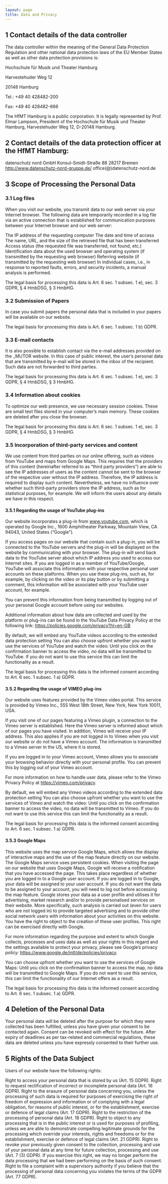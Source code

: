 ```yaml
---
layout: page
title: Data and Privacy
---
```


## 1 Contact details of the data controller

The data controller within the meaning of the General Data Protection Regulation and other national data protection laws of the EU Member States as well as other data protection provisions is:

Hochschule für Musik und Theater Hamburg

Harvestehuder Weg 12

20148 Hamburg

Tel.: +49 40 428482-200

Fax: +49 40 428482-666

The HfMT Hamburg is a public corporation. It is legally represented by Prof. Elmar Lampson, President of the Hochschule für Musik und Theater Hamburg, Harvestehuder Weg 12, D-20148 Hamburg.

## 2 Contact details of the data protection officer at the HfMT Hamburg:

datenschutz nord GmbH
Konsul-Smidt-Straße 88
28217 Bremen
http://www.datenschutz-nord-gruppe.de/
office(@)datenschutz-nord.de

## 3 Scope of Processing the Personal Data

### 3.1 Log files

When you visit our website, you transmit data to our web server via your Internet browser. The following data are temporarily recorded in a log file via an active connection that is established for communication purposes between your Internet browser and our web server:

The IP address of the requesting computer
The date and time of access
The name, URL, and the size of the retrieved file that has been transferred
Access status (the requested file was transferred, not found, etc.)
Identification data about the used browser and operating system (if transmitted by the requesting web browser)
Referring website (if transmitted by the requesting web browser)
In individual cases, i.e., in response to reported faults, errors, and security incidents, a manual analysis is performed.

The legal basis for processing this data is Art. 6 sec. 1 subsec. 1 e), sec. 3 GDPR, § 4 HmbDSG, § 3 HmbHG.

### 3.2 Submission of Papers

In case you submit papers the personal data that is included in your papers will be available on our website.

The legal basis for processing this data is Art. 6 sec. 1 subsec. 1 b) GDPR.

### 3.3 E-mail contacts

It is also possible to establish contact via the e-mail addresses provided on the _MUTOR website. In this case of public interest, the user’s personal data that are transmitted by e-mail will be stored in the inbox of the recipient. Such data are not forwarded to third parties.

The legal basis for processing this data is Art. 6 sec. 1 subsec. 1 e), sec. 3 GDPR, § 4 HmbDSG, § 3 HmbHG.

### 3.4 Information about cookies

To optimize our web presence, we use necessary session cookies. These are small text files stored in your computer’s main memory. These cookies are deleted after you close the browser.

The legal basis for processing this data is Art. 6 sec. 1 subsec. 1 e), sec. 3 GDPR, § 4 HmbDSG, § 3 HmbHG.

### 3.5 Incorporation of third-party services and content

We use content from third parties on our online offering, such as videos from YouTube and maps from Google Maps. This requires that the providers of this content (hereinafter referred to as “third party providers”) are able to see the IP addresses of users as the content cannot be sent to the browser of the respective user without the IP address. Therefore, the IP address is required to display such content. Nevertheless, we have no influence over whether such third-party providers store the IP address, such as for statistical purposes, for example. We will inform the users about any details we have in this respect.

#### 3.5.1 Regarding the usage of YouTube plug-ins

Our website incorporates a plug-in from www.youtube.com, which is operated by Google Inc., 1600 Amphitheater Parkway, Mountain View, CA 94043, United States (“Google”).

If you access pages on our website that contain such a plug-in, you will be connected to the YouTube servers and the plug-in will be displayed on the website by communicating with your browser. The plug-in will send back data to the YouTube server about which IP address you used to access our Internet sites. If you are logged in as a member of YouTube/Google, YouTube will associate this information with your respective personal user accounts on these platforms. When you use these plug-ins, such as, for example, by clicking on the video or its play button or by submitting a comment, this information will be associated with your YouTube user account, for example.

You can prevent this information from being transmitted by logging out of your personal Google account before using our websites.

Additional information about how data are collected and used by the platform or plug-ins can be found in the YouTube Data Privacy Policy at the following link: https://policies.google.com/privacy?hl=en-GB

By default, we will embed any YouTube videos according to the extended data protection setting  You can also choose upfront whether you want to use the services of YouTube and watch the video: Until you click on the confirmation banner to access the video, no data will be transmitted to YouTube. If you do not want to use this service this can limit the functionality as a result.

The legal basis for processing this data is the informed consent according to Art. 6 sec. 1 subsec. 1 a) GDPR.

#### 3.5.2 Regarding the usage of VIMEO plug-ins

Our website uses features provided by the Vimeo video portal. This service is provided by Vimeo Inc., 555 West 18th Street, New York, New York 10011, USA.

If you visit one of our pages featuring a Vimeo plugin, a connection to the Vimeo server is established. Here the Vimeo server is informed about which of our pages you have visited. In addition, Vimeo will receive your IP address. This also applies if you are not logged in to Vimeo when you visit our website or do not have a Vimeo account. The information is transmitted to a Vimeo server in the US, where it is stored.

If you are logged in to your Vimeo account, Vimeo allows you to associate your browsing behavior directly with your personal profile. You can prevent this by logging out of your Vimeo account.

For more information on how to handle user data, please refer to the Vimeo Privacy Policy at https://vimeo.com/privacy.

By default, we will embed any Vimeo videos according to the extended data protection setting  You can also choose upfront whether you want to use the services of Vimeo and watch the video: Until you click on the confirmation banner to access the video, no data will be transmitted to Vimeo. If you do not want to use this service this can limit the functionality as a result.

The legal basis for processing this data is the informed consent according to Art. 6 sec. 1 subsec. 1 a) GDPR.

#### 3.5.3  Google Maps

This website uses the map service Google Maps, which allows the display of interactive maps and the use of the map feature directly on our website. The Google Maps service uses persistent cookies. When visiting the page on our website that uses Google Maps, Google will receive a notification that you have accessed the page. This takes place regardless of whether you are logged in to a Google user account. If you are logged in to Google, your data will be assigned to your user account. If you do not want the data to be assigned to your account, you will need to log out before accessing the map feature. Google stores your data as a user profile and utilises it for advertising, market research and/or to provide personalised services on their website. More specifically, such analysis is carried out (even for users who are not logged in) to provide targeted advertising and to provide other social network users with information about your activities on this website. You have the right to object to the creation of these user profiles. This right can be exercised directly with Google.

For more information regarding the purpose and extent to which Google collects, processes and uses data as well as your rights in this regard and the settings available to protect your privacy, please see Google’s privacy policy: https://www.google.de/intl/de/policies/privacy.

You can choose upfront whether you want to use the services of Google Maps: Until you click on the confirmation banner to access the map, no data will be transmitted to Google Maps. If you do not want to use this service, this can limit the functionality of our Internet offers as a result.

The legal basis for processing this data is the informed consent according to Art. 6 sec. 1 subsec. 1 a) GDPR.

## 4 Deletion of the Personal Data

Your personal data will be deleted after the purpose for which they were collected has been fulfilled, unless you have given your consent to be contacted again. Consent can be revoked with effect for the future. After expiry of deadlines as per tax-related and commercial regulations, these data are deleted unless you have expressly consented to their further use.

## 5 Rights of the Data Subject

Users of our website have the following rights:

Right to access your personal data that is stored by us (Art. 15 GDPR).
Right to request rectification of incorrect or incomplete personal data (Art. 16 GDPR).
Right to the erasure of personal data concerning you, unless the processing of such  data is required for purposes of exercising the right of freedom of expression and information or of complying with a legal obligation, for reasons of public interest, or for the establishment, exercise or defence of legal claims (Art. 17 GDPR).
Right to the restriction of the processing of personal data (Art. 18 GDPR).
Right to object to any processing that is in the public interest or is used for purposes of profiling, unless we are able to demonstrate compelling legitimate grounds for the processing which override your interests, rights and freedoms or for the establishment, exercise or defence of legal claims (Art. 21 GDPR). Right to revoke your previously given consent to the collection, processing and use of your personal data at any time for future collection, processing and use (Art. 7 (3) GDPR). If you exercise this right, we may no longer perform the data processing that we had been performing on the basis of such consent.
Right to file a complaint with a supervisory authority if you believe that the processing of personal data concerning you violates the terms of the GDPR (Art. 77 GDPR).

